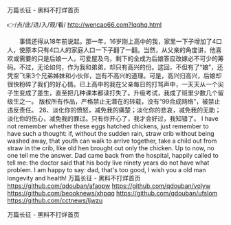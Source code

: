 
万篇长征 - 黑料不打烊首页




👉/点/此/进/入/观/看/ http://wencao66.com?lqqhq.html




　　事情还得从18年前说起。那一年，16岁刚上高中的我，家里一下子增加了4口人，使原本只有4口人的家庭人口一下子翻了一翻。当然，从父亲的角度讲，他喜欢或需要的只是后娘一人，可爱屋及乌，剩下的全成为后娘答应改嫁必不可少的筹码。不过，无论如何，作为我和弟弟，却只有高兴的份。这回，不但有了“娘”，还凭空飞来3个兄弟姊妹和小伙伴，岂有不高兴的道理。可是，高兴归高兴，后娘却很快粉碎了我们的好心情。已上高中的我在父亲每日的打骂声中，一天天从一个尖子生变成了差生，直至把几种课本都读打失了。升级考试，我成了班里少数几个留级生之一。
版权所有作品，严格禁止无潜在的转载，没有“99合成网络”，被禁止违反责任。
		26、淡化你的愤怒，减免我的痛楚；淡化你的悲哀，减免我的无助；淡化你的伤心，减免我的罪过。只有你开心了，我才会好过，我知错了。
I have not remember whether these eggs hatched chickens, just remember to have such a thought: if, without the sudden rain, straw crib without being washed away, that youth can walk to arrive together, take a child out from straw in the crib, like old hen brought out only the chicken.
Up to now, no one tell me the answer.
Dad came back from the hospital, happily called to tell me: the doctor said that his body live ninety years do not have what problem.
I am happy to say: dad, that's too good, I wish you a old man longevity and health!
万篇长征 - 黑料不打烊首页 https://github.com/qdouban/afaopw
https://github.com/qdouban/volyw
https://github.com/beooknews/xhpqq
https://github.com/qdouban/ufslom
https://github.com/cctnews/ljwzu





万篇长征 - 黑料不打烊首页
